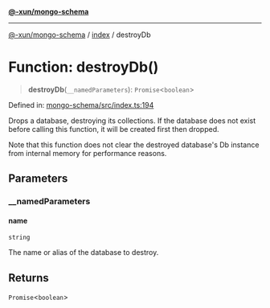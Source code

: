 [**@-xun/mongo-schema**](../../README.md)

***

[@-xun/mongo-schema](../../README.md) / [index](../README.md) / destroyDb

# Function: destroyDb()

> **destroyDb**(`__namedParameters`): `Promise`\<`boolean`\>

Defined in: [mongo-schema/src/index.ts:194](https://github.com/Xunnamius/mongo-utils/blob/de7eb2cb622eb37c8f7baa418d1b15b45f10fa44/packages/mongo-schema/src/index.ts#L194)

Drops a database, destroying its collections. If the database does not exist
before calling this function, it will be created first then dropped.

Note that this function does not clear the destroyed database's Db instance
from internal memory for performance reasons.

## Parameters

### \_\_namedParameters

#### name

`string`

The name or alias of the database to destroy.

## Returns

`Promise`\<`boolean`\>

